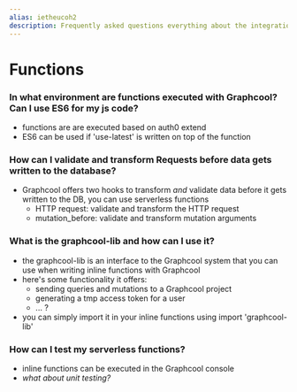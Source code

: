 ```yaml
---
alias: ietheucoh2
description: Frequently asked questions everything about the integration of serverless functions with Graphcool.
---
```


# Functions

### In what environment are functions executed with Graphcool? Can I use ES6 for my js code?

* functions are are executed based on auth0 extend
* ES6 can be used if 'use-latest' is written on top of the function

### How can I validate and transform Requests before data gets written to the database?

* Graphcool offers two hooks to transform *and* validate data before it gets written to the DB, you can use serverless functions
    * HTTP request: validate and transform the HTTP request
    * mutation_before: validate and transform mutation arguments 


### What is the graphcool-lib and how can I use it?

* the graphcool-lib is an interface to the Graphcool system that you can use when writing inline functions with Graphcool
* here's some functionality it offers:
    * sending queries and mutations to a Graphcool project
    * generating a tmp access token for a user
    * ... ?
* you can simply import it in your inline functions using import 'graphcool-lib'

### How can I test my serverless functions?

* inline functions can be executed in the Graphcool console
* *what about unit testing?*

